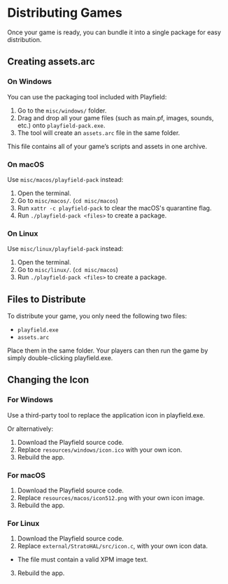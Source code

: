 Distributing Games
==================

Once your game is ready, you can bundle it into a single package for easy distribution.

## Creating assets.arc

### On Windows

You can use the packaging tool included with Playfield:

1. Go to the `misc/windows/` folder.
2. Drag and drop all your game files (such as main.pf, images, sounds, etc.) onto `playfield-pack.exe`.
3. The tool will create an `assets.arc` file in the same folder.

This file contains all of your game’s scripts and assets in one archive.

### On macOS

Use `misc/macos/playfield-pack` instead:

1. Open the terminal.
2. Go to `misc/macos/`. (`cd misc/macos`)
3. Run `xattr -c playfield-pack` to clear the macOS's quarantine flag.
4. Run `./playfield-pack <files>` to create a package.

### On Linux

Use `misc/linux/playfield-pack` instead:

1. Open the terminal.
2. Go to `misc/linux/`. (`cd misc/macos`)
3. Run `./playfield-pack <files>` to create a package.

## Files to Distribute

To distribute your game, you only need the following two files:

* `playfield.exe`
* `assets.arc`

Place them in the same folder. Your players can then run the game by simply double-clicking playfield.exe.

## Changing the Icon

### For Windows

Use a third-party tool to replace the application icon in playfield.exe.

Or alternatively:
1. Download the Playfield source code.
2. Replace `resources/windows/icon.ico` with your own icon.
3. Rebuild the app.

### For macOS

1. Download the Playfield source code.
2. Replace `resources/macos/icon512.png` with your own icon image.
3. Rebuild the app.

### For Linux

1. Download the Playfield source code.
2. Replace `external/StratoHAL/src/icon.c`, with your own icon data.
  * The file must contain a valid XPM image text.
3. Rebuild the app.
